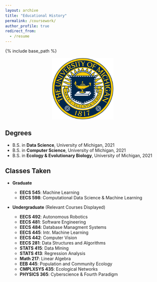 ```yaml
---
layout: archive
title: "Educational History"
permalink: /coursework/
author_profile: true
redirect_from:
  - /resume
---
```


{% include base_path %}
<p align="center">
  <img width="200" height="200" src="/images/michigan.png">
</p>

Degrees
------
* B.S. in **Data Science**, University of Michigan, 2021
* B.S. in **Computer Science**, University of Michigan, 2021
* B.S. in **Ecology & Evolutionary Biology**, University of Michigan, 2021

Classes Taken
------
* **Graduate**
  * **EECS 545**: Machine Learning
  * **EECS 598**: Computational Data Science & Machine Learning

* **Undergraduate** (Relevant Courses Displayed)
  * **EECS 492**: Autonomous Robotics
  * **EECS 481**: Software Engineering
  * **EECS 484**: Database Managment Systems
  * **EECS 445**: Intr. Machine Learning 
  * **EECS 442**: Computer Vision
  * **EECS 281**: Data Structures and Algorithms
  * **STATS 415**: Data Mining
  * **STATS 413**: Regression Analysis
  * **Math 217**: Linear Algebra
  * **EEB 445**: Population and Community Ecology
  * **CMPLXSYS 435**: Ecological Networks
  * **PHYSICS 365**: Cyberscience & Fourth Paradigm

